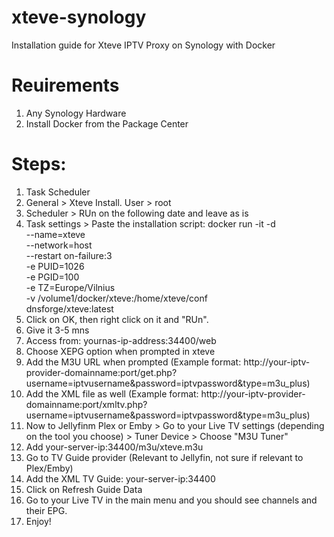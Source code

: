 # xteve-synology
Installation guide for Xteve IPTV Proxy on Synology with Docker

# Reuirements

1. Any Synology Hardware
2. Install Docker from the Package Center

# Steps:

1. Task Scheduler
2. General > Xteve Install. User > root
3. Scheduler > RUn on the following date and leave as is
4. Task settings > Paste the installation script:
   docker run -it -d \
  --name=xteve \
  --network=host \
  --restart on-failure:3 \
  -e PUID=1026 \
  -e PGID=100 \
  -e TZ=Europe/Vilnius \
  -v /volume1/docker/xteve:/home/xteve/conf \
  dnsforge/xteve:latest
5. Click on OK, then right click on it and "RUn".
6. Give it 3-5 mns
7. Access from: yournas-ip-address:34400/web
8. Choose XEPG option when prompted in xteve
9. Add the M3U URL when prompted (Example format: http://your-iptv-provider-domainname:port/get.php?username=iptvusername&password=iptvpassword&type=m3u_plus)
10. Add the XML file as well (Example format: http://your-iptv-provider-domainname:port/xmltv.php?username=iptvusername&password=iptvpassword&type=m3u_plus)
11. Now to Jellyfinm Plex or Emby > Go to your Live TV settings (depending on the tool you choose) > Tuner Device > Choose "M3U Tuner"
12. Add your-server-ip:34400/m3u/xteve.m3u
13. Go to TV Guide provider (Relevant to Jellyfin, not sure if relevant to Plex/Emby)
14. Add the XML TV Guide: your-server-ip:34400
15. Click on Refresh Guide Data
16. Go to your Live TV in the main menu and you should see channels and their EPG.
17. Enjoy!

